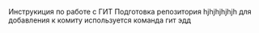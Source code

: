 Инструкиция по работе с ГИТ
Подготовка репозитория
hjhjhjhjhjh
для добавления к комиту используется команда гит эдд
